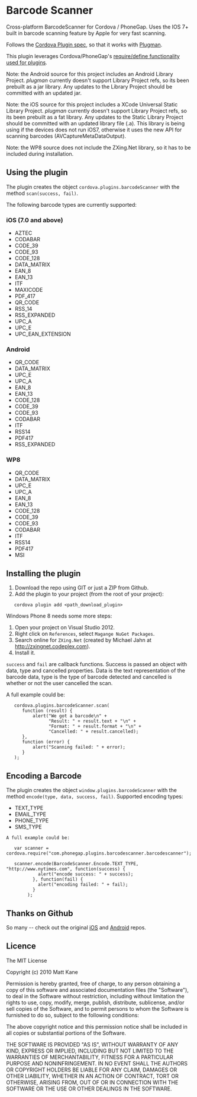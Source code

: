 Barcode Scanner
===============

Cross-platform BarcodeScanner for Cordova / PhoneGap. Uses the IOS 7+ built in barcode scanning feature by Apple for very fast scanning.

Follows the [Cordova Plugin spec](http://docs.phonegap.com/en/3.0.0/plugin_ref_spec.md.html), so that it works with [Plugman](https://github.com/apache/cordova-plugman).

This plugin leverages Cordova/PhoneGap's [require/define functionality used for plugins](http://simonmacdonald.blogspot.ca/2012/08/so-you-wanna-write-phonegap-200-android.html). 

Note: the Android source for this project includes an Android Library Project.
_plugman_ currently doesn't support Library Project refs, so its been
prebuilt as a jar library. Any updates to the Library Project should be
committed with an updated jar.

Note: the iOS source for this project includes a XCode Universal Static Library Project.
_plugman_ currently doesn't support Library Project refs, so its been
prebuilt as a fat library. Any updates to the Static Library Project should be
committed with an updated library file (.a). This library is being using if the devices does not run iOS7, otherwise it uses the new API for scanning barcodes (AVCaptureMetaDataOutput).

Note: the WP8 source does not include the ZXing.Net library, so it has to
be included during installation.

## Using the plugin ##
The plugin creates the object `cordova.plugins.barcodeScanner` with the method `scan(success, fail)`. 

The following barcode types are currently supported:
### iOS (7.0 and above)

* AZTEC
* CODABAR
* CODE_39
* CODE_93
* CODE_128
* DATA_MATRIX
* EAN_8
* EAN_13
* ITF
* MAXICODE
* PDF_417
* QR_CODE
* RSS_14
* RSS_EXPANDED
* UPC_A
* UPC_E
* UPC_EAN_EXTENSION

### Android

* QR_CODE
* DATA_MATRIX
* UPC_E
* UPC_A
* EAN_8
* EAN_13
* CODE_128
* CODE_39
* CODE_93
* CODABAR
* ITF
* RSS14
* PDF417
* RSS_EXPANDED

### WP8

* QR_CODE
* DATA_MATRIX
* UPC_E
* UPC_A
* EAN_8
* EAN_13
* CODE_128
* CODE_39
* CODE_93
* CODABAR
* ITF
* RSS14
* PDF417
* MSI

## Installing the plugin ##

1. Download the repo using GIT or just a ZIP from Github.
2. Add the plugin to your project (from the root of your project):

```
   cordova plugin add <path_download_plugin>
```

Windows Phone 8 needs some more steps:

1. Open your project on Visual Studio 2012.
2. Right click on `References`, select `Magange NuGet Packages`.
3. Search online for `ZXing.Net` (created by Michael Jahn at http://zxingnet.codeplex.com).
4. Install it.

`success` and `fail` are callback functions. Success is passed an object with data, type and cancelled properties. Data is the text representation of the barcode data, type is the type of barcode detected and cancelled is whether or not the user cancelled the scan.

A full example could be:
```   
   cordova.plugins.barcodeScanner.scan(
      function (result) {
          alert("We got a barcode\n" +
                "Result: " + result.text + "\n" +
                "Format: " + result.format + "\n" +
                "Cancelled: " + result.cancelled);
      }, 
      function (error) {
          alert("Scanning failed: " + error);
      }
   );
```

## Encoding a Barcode ##
The plugin creates the object `window.plugins.barcodeScanner` with the method `encode(type, data, success, fail)`. 
Supported encoding types:

* TEXT_TYPE
* EMAIL_TYPE
* PHONE_TYPE
* SMS_TYPE

```
A full example could be:

   var scanner = cordova.require("com.phonegap.plugins.barcodescanner.barcodescanner");

   scanner.encode(BarcodeScanner.Encode.TEXT_TYPE, "http://www.nytimes.com", function(success) {
  	        alert("encode success: " + success);
  	      }, function(fail) {
  	        alert("encoding failed: " + fail);
  	      }
  	    );
```

## Thanks on Github ##

So many -- check out the original [iOS](https://github.com/phonegap/phonegap-plugins/tree/master/iOS/BarcodeScanner) and [Android](https://github.com/phonegap/phonegap-plugins/tree/master/Android/BarcodeScanner) repos.


## Licence ##

The MIT License

Copyright (c) 2010 Matt Kane

Permission is hereby granted, free of charge, to any person obtaining a copy
of this software and associated documentation files (the "Software"), to deal
in the Software without restriction, including without limitation the rights
to use, copy, modify, merge, publish, distribute, sublicense, and/or sell
copies of the Software, and to permit persons to whom the Software is
furnished to do so, subject to the following conditions:

The above copyright notice and this permission notice shall be included in
all copies or substantial portions of the Software.

THE SOFTWARE IS PROVIDED "AS IS", WITHOUT WARRANTY OF ANY KIND, EXPRESS OR
IMPLIED, INCLUDING BUT NOT LIMITED TO THE WARRANTIES OF MERCHANTABILITY,
FITNESS FOR A PARTICULAR PURPOSE AND NONINFRINGEMENT. IN NO EVENT SHALL THE
AUTHORS OR COPYRIGHT HOLDERS BE LIABLE FOR ANY CLAIM, DAMAGES OR OTHER
LIABILITY, WHETHER IN AN ACTION OF CONTRACT, TORT OR OTHERWISE, ARISING FROM,
OUT OF OR IN CONNECTION WITH THE SOFTWARE OR THE USE OR OTHER DEALINGS IN
THE SOFTWARE.
